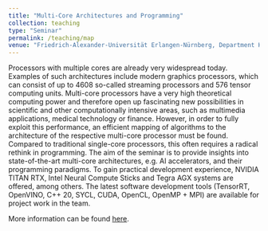 ```yaml
---
title: "Multi-Core Architectures and Programming"
collection: teaching
type: "Seminar"
permalink: /teaching/map
venue: "Friedrich-Alexander-Universität Erlangen-Nürnberg, Department Hardware-Software-Co-Design"
---
```


Processors with multiple cores are already very widespread today. Examples of such architectures include modern graphics processors, which can consist of up to 4608 so-called streaming processors and 576 tensor computing units. Multi-core processors have a very high theoretical computing power and therefore open up fascinating new possibilities in scientific and other computationally intensive areas, such as multimedia applications, medical technology or finance. However, in order to fully exploit this performance, an efficient mapping of algorithms to the architecture of the respective multi-core processor must be found. Compared to traditional single-core processors, this often requires a radical rethink in programming.
The aim of the seminar is to provide insights into state-of-the-art multi-core architectures, e.g. AI accelerators, and their programming paradigms. To gain practical development experience, NVIDIA TITAN RTX, Intel Neural Compute Sticks and Tegra AGX systems are offered, among others. The latest software development tools (TensorRT, OpenVINO, C++ 20, SYCL, CUDA, OpenCL, OpenMP + MPI) are available for project work in the team.

More information can be found [here](https://www.cs12.tf.fau.de/lehre/lehrveranstaltungen/seminare/multi-core-architectures-and-programming/).
